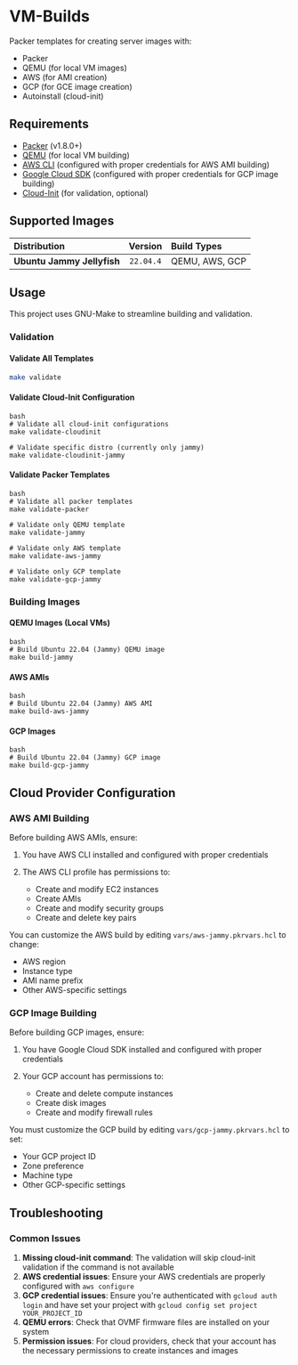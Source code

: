 # VM-Builds

Packer templates for creating server images with:
- Packer
- QEMU (for local VM images)
- AWS (for AMI creation)
- GCP (for GCE image creation)
- Autoinstall (cloud-init)

## Requirements

- [Packer](https://www.packer.io/) (v1.8.0+)
- [QEMU](https://www.qemu.org/) (for local VM building)
- [AWS CLI](https://aws.amazon.com/cli/) (configured with proper credentials for AWS AMI building)
- [Google Cloud SDK](https://cloud.google.com/sdk) (configured with proper credentials for GCP image building)
- [Cloud-Init](https://cloud-init.io/) (for validation, optional)

## Supported Images

| Distribution | Version | Build Types |
|:-------------|:-------:|:------------|
| **Ubuntu Jammy Jellyfish** | `22.04.4` | QEMU, AWS, GCP |


## Usage

This project uses GNU-Make to streamline building and validation.

### Validation

#### Validate All Templates
```bash
make validate
````

#### Validate Cloud-Init Configuration

```
bash
# Validate all cloud-init configurations
make validate-cloudinit

# Validate specific distro (currently only jammy)
make validate-cloudinit-jammy
```

#### Validate Packer Templates

```
bash
# Validate all packer templates
make validate-packer

# Validate only QEMU template
make validate-jammy

# Validate only AWS template
make validate-aws-jammy

# Validate only GCP template
make validate-gcp-jammy
```

### Building Images

#### QEMU Images (Local VMs)

```
bash
# Build Ubuntu 22.04 (Jammy) QEMU image
make build-jammy
```

#### AWS AMIs

```
bash
# Build Ubuntu 22.04 (Jammy) AWS AMI
make build-aws-jammy
```

#### GCP Images

```
bash
# Build Ubuntu 22.04 (Jammy) GCP image
make build-gcp-jammy
```

## Cloud Provider Configuration

### AWS AMI Building

Before building AWS AMIs, ensure:

1. You have AWS CLI installed and configured with proper credentials

2. The AWS CLI profile has permissions to:

   * Create and modify EC2 instances
   * Create AMIs
   * Create and modify security groups
   * Create and delete key pairs

You can customize the AWS build by editing `vars/aws-jammy.pkrvars.hcl` to change:

* AWS region
* Instance type
* AMI name prefix
* Other AWS-specific settings

### GCP Image Building

Before building GCP images, ensure:

1. You have Google Cloud SDK installed and configured with proper credentials

2. Your GCP account has permissions to:

   * Create and delete compute instances
   * Create disk images
   * Create and modify firewall rules

You must customize the GCP build by editing `vars/gcp-jammy.pkrvars.hcl` to set:

* Your GCP project ID
* Zone preference
* Machine type
* Other GCP-specific settings


## Troubleshooting

### Common Issues

1. **Missing cloud-init command**: The validation will skip cloud-init validation if the command is not available
2. **AWS credential issues**: Ensure your AWS credentials are properly configured with `aws configure`
3. **GCP credential issues**: Ensure you're authenticated with `gcloud auth login` and have set your project with `gcloud config set project YOUR_PROJECT_ID`
4. **QEMU errors**: Check that OVMF firmware files are installed on your system
5. **Permission issues**: For cloud providers, check that your account has the necessary permissions to create instances and images
